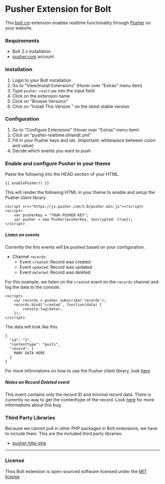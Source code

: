 Pusher Extension for Bolt
======================


This [bolt.cm](https://bolt.cm/) extension enables realtime functionality through [Pusher](https://pusher.com) on your website. 

### Requirements
- Bolt 2.x installation
- [pusher.com](https://pusher.com) account

### Installation
1. Login to your Bolt installation
2. Go to "View/Install Extensions" (Hover over "Extras" menu item)
3. Type `pusher-realtime` into the input field
4. Click on the extension name
5. Click on "Browse Versions"
6. Click on "Install This Version	" on the latest stable version

### Configuration
1. Go to "Configure Extensions" (Hover over "Extras" menu item)
2. Click on "pusher-realtime.ohlandt.yml"
3. Fill in your Pusher keys and ids. (important: whitespace between colon and value)
4. Decide which events you want to push

### Enable and configure Pusher in your theme
Paste the following into the HEAD section of your HTML.

```
{{ enablePusher() }}
```

This will render the following HTML in your theme to enable and setup the Pusher client library.

```
<script src="https://js.pusher.com/3.0/pusher.min.js"></script>
<script>
	var pusherKey = "YOUR-PUSHER-KEY";
	var pusher = new Pusher(pusherKey, {encrypted: true});
</script>
``` 

##### Listen on events
Currently the this events will be pushed based on your configuration.

- Channel `records`
	- Event `created`: Record was created
	- Event `updated`: Record was updated
	- Event `deleted`: Record was deleted

For this example, we listen on the `created` event on the `records` channel and log the data to the console.

```
<script>
	var records = pusher.subscribe('records');
	records.bind('created', function(data) {
		console.log(data);
	});
</script>
```

The data will look like this.

```
{
  "id": "1",
  "contenttype": "posts",
  "record": {
    MANY DATA HERE
  }
}
```

For more informations on how to use the Pusher client library, look [here](https://github.com/pusher/pusher-js)

##### Notes on Record Deleted event
This event contains only the record ID and minimal record data. There is currently no way to get the contenttype of the record. Look [here](https://github.com/bolt/bolt/issues/4248) for more informations about this bug.

### Third Party Libraries
Because we cannot pull in other PHP packages in Bolt extensions, we have to include them.
This are the included third party libraries:

- [pusher-http-php](https://github.com/pusher/pusher-http-php)

---

### License

Thos Bolt extension is open-sourced software licensed under the [MIT license](http://opensource.org/licenses/MIT)